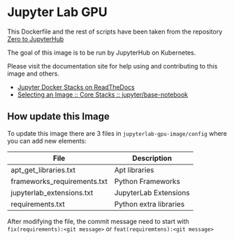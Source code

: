 Jupyter Lab GPU
===============

This Dockerfile and the rest of scripts have been taken from the repository [Zero to JupyterHub](https://github.com/jupyter/docker-stacks/tree/master/base-notebook)

The goal of this image is to be run by JupyterHub on Kubernetes.

Please visit the documentation site for help using and contributing to this image and others.

* [Jupyter Docker Stacks on ReadTheDocs](http://jupyter-docker-stacks.readthedocs.io/en/latest/index.html)
* [Selecting an Image :: Core Stacks :: jupyter/base-notebook](http://jupyter-docker-stacks.readthedocs.io/en/latest/using/selecting.html#jupyter-base-notebook)


## How update this Image
To update this image there are 3 files in `jupyterlab-gpu-image/config` where you can add new elements:

| File                        | Description            |
| --------------------------- | ---------------------- |
| apt_get_libraries.txt       | Apt libraries          |
| frameworks_requirements.txt | Python Frameworks      |
| jupyterlab_extensions.txt   | JupyterLab Extensions  |
| requirements.txt            | Python extra libraries |

After modifying the file, the commit message need to start with `fix(requirements):<git message>` or `feat(requiremtens):<git message>`